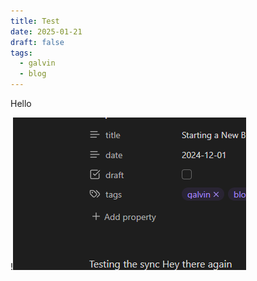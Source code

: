 ```yaml
---
title: Test
date: 2025-01-21
draft: false
tags:
  - galvin
  - blog
---
```

Hello

!![Image Description](/images/Pasted%20image%2020250121072957.png)